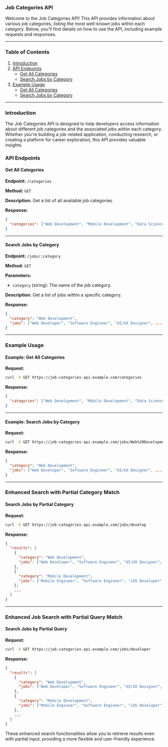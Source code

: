 ### Job Categories API

Welcome to the Job Categories API! This API provides information about various job categories, listing the most well-known jobs within each category. Below, you'll find details on how to use the API, including example requests and responses.

---

### Table of Contents
1. [Introduction](#introduction)
2. [API Endpoints](#api-endpoints)
    - [Get All Categories](#get-all-categories)
    - [Search Jobs by Category](#search-jobs-by-category)
3. [Example Usage](#example-usage)
    - [Get All Categories](#example-get-all-categories)
    - [Search Jobs by Category](#example-search-jobs-by-category)

---

### Introduction <a name="introduction"></a>

The Job Categories API is designed to help developers access information about different job categories and the associated jobs within each category. Whether you're building a job-related application, conducting research, or creating a platform for career exploration, this API provides valuable insights.

### API Endpoints <a name="api-endpoints"></a>

#### Get All Categories <a name="get-all-categories"></a>

**Endpoint:** `/categories`

**Method:** `GET`

**Description:** Get a list of all available job categories.

**Response:**
```json
{
  "categories": ["Web Development", "Mobile Development", "Data Science", ...]
}
```

---

#### Search Jobs by Category <a name="search-jobs-by-category"></a>

**Endpoint:** `/jobs/:category`

**Method:** `GET`

**Parameters:**
- `category` (string): The name of the job category.

**Description:** Get a list of jobs within a specific category.

**Response:**
```json
{
  "category": "Web Development",
  "jobs": ["Web Developer", "Software Engineer", "UI/UX Designer", ...]
}
```

---

### Example Usage <a name="example-usage"></a>

#### Example: Get All Categories <a name="example-get-all-categories"></a>

**Request:**
```bash
curl -X GET https://job-categories-api.example.com/categories
```

**Response:**
```json
{
  "categories": ["Web Development", "Mobile Development", "Data Science", ...]
}
```

---

#### Example: Search Jobs by Category <a name="example-search-jobs-by-category"></a>

**Request:**
```bash
curl -X GET https://job-categories-api.example.com/jobs/Web%20Development
```

**Response:**
```json
{
  "category": "Web Development",
  "jobs": ["Web Developer", "Software Engineer", "UI/UX Designer", ...]
}
```

---

### Enhanced Search with Partial Category Match

#### Search Jobs by Partial Category <a name="example-search-jobs-by-partial-category"></a>

**Request:**
```bash
curl -X GET https://job-categories-api.example.com/jobs/develop
```

**Response:**
```json
{
  "results": [
    {
      "category": "Web Development",
      "jobs": ["Web Developer", "Software Engineer", "UI/UX Designer", ...]
    },
    {
      "category": "Mobile Development",
      "jobs": ["Mobile Engineer", "Software Engineer", "iOS Developer", ...]
    },
    ...
  ]
}
```

---

### Enhanced Job Search with Partial Query Match

#### Search Jobs by Partial Query <a name="example-search-jobs-by-partial-query"></a>

**Request:**
```bash
curl -X GET https://job-categories-api.example.com/jobs/developer
```

**Response:**
```json
{
  "results": [
    {
      "category": "Web Development",
      "jobs": ["Web Developer", "Software Engineer", "UI/UX Designer", ...]
    },
    {
      "category": "Mobile Development",
      "jobs": ["Mobile Engineer", "Software Engineer", "iOS Developer", ...]
    },
    ...
  ]
}
```

These enhanced search functionalities allow you to retrieve results even with partial input, providing a more flexible and user-friendly experience.